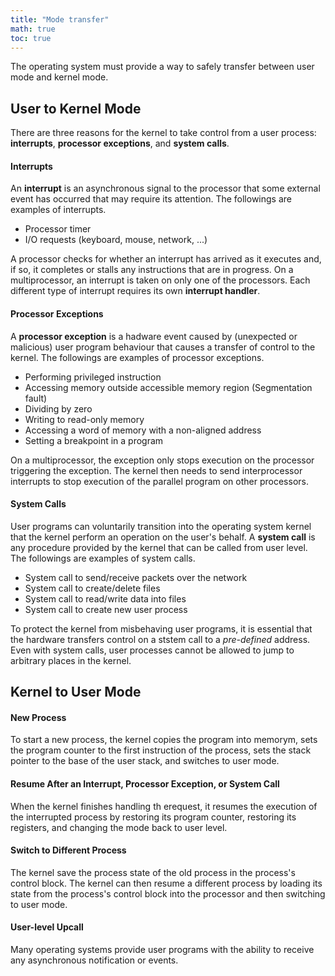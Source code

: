 ```yaml
---
title: "Mode transfer"
math: true
toc: true
---
```


The operating system must provide a way to safely transfer between user mode and kernel mode. 

## User to Kernel Mode
There are three reasons for the kernel to take control from a user process: **interrupts**, **processor exceptions**, and **system calls**.

#### Interrupts
An **interrupt** is an asynchronous signal to the processor that some external event has occurred that may require its attention. The followings are examples of interrupts.

- Processor timer
- I/O requests (keyboard, mouse, network, ...)

A processor checks for whether an interrupt has arrived as it executes and, if so, it completes or stalls any instructions that are in progress. On a multiprocessor, an interrupt is taken on only one of the processors. Each different type of interrupt requires its own **interrupt handler**.

#### Processor Exceptions
A **processor exception** is a hadware event caused by (unexpected or malicious) user program behaviour that causes a transfer of control to the kernel. The followings are examples of processor exceptions.

- Performing privileged instruction
- Accessing memory outside accessible memory region (Segmentation fault)
- Dividing by zero
- Writing to read-only memory
- Accessing a word of memory with a non-aligned address
- Setting a breakpoint in a program

On a multiprocessor, the exception only stops execution on the processor triggering the exception. The kernel then needs to send interprocessor interrupts to stop execution of the parallel program on other processors.

#### System Calls
User programs can voluntarily transition into the operating system kernel that the kernel perform an operation on the user's behalf. A **system call** is any procedure provided by the kernel that can be called from user level. The followings are examples of system calls.

- System call to send/receive packets over the network
- System call to create/delete files
- System call to read/write data into files
- System call to create new user process

To protect the kernel from misbehaving user programs, it is essential that the hardware transfers control on a ststem call to a _pre-defined_ address. Even with system calls, user processes cannot be allowed to jump to arbitrary places in the kernel.

## Kernel to User Mode
#### New Process
To start a new process, the kernel copies the program into memorym, sets the program counter to the first instruction of the process, sets the stack pointer to the base of the user stack, and switches to user mode.

#### Resume After an Interrupt, Processor Exception, or System Call
When the kernel finishes handling th erequest, it resumes the execution of the interrupted process by restoring its program counter, restoring its registers, and changing the mode back to user level.

#### Switch to Different Process
The kernel save the process state of the old process in the process's control block. The kernel can then resume a different process by loading its state from the process's control block into the processor and then switching to user mode.

#### User-level Upcall
Many operating systems provide user programs with the ability to receive any asynchronous notification or events.